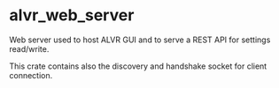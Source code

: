 # alvr_web_server

Web server used to host ALVR GUI and to serve a REST API for settings read/write.

This crate contains also the discovery and handshake socket for client connection.
